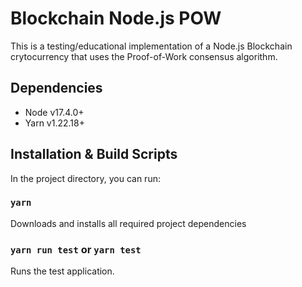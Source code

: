 # Blockchain Node.js POW

This is a testing/educational implementation of a Node.js Blockchain crytocurrency that uses the Proof-of-Work consensus algorithm.

## Dependencies

- Node v17.4.0+
- Yarn v1.22.18+

## Installation & Build Scripts

In the project directory, you can run:

### `yarn`

Downloads and installs all required project dependencies

### `yarn run test` or `yarn test`

Runs the test application.
